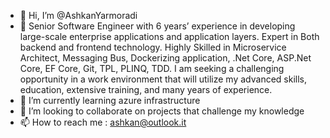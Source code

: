 - 👋 Hi, I’m @AshkanYarmoradi
- 👀 Senior Software Engineer with 6 years’ experience in developing large-scale enterprise applications and application layers. Expert in Both backend and frontend technology. Highly Skilled in Microservice Architect, Messaging Bus, Dockerizing application, .Net Core, ASP.Net Core, EF Core, Git, TPL, PLINQ, TDD. I am seeking a challenging opportunity in a work environment that will utilize my advanced skills, education, extensive training, and many years of experience.
- 🌱 I’m currently learning azure infrastructure
- 💞️ I’m looking to collaborate on projects that challenge my knowledge
- 📫 How to reach me : ashkan@outlook.it

<!---
AshkanYarmoradi/AshkanYarmoradi is a ✨ special ✨ repository because its `README.md` (this file) appears on your GitHub profile.
You can click the Preview link to take a look at your changes.
--->
